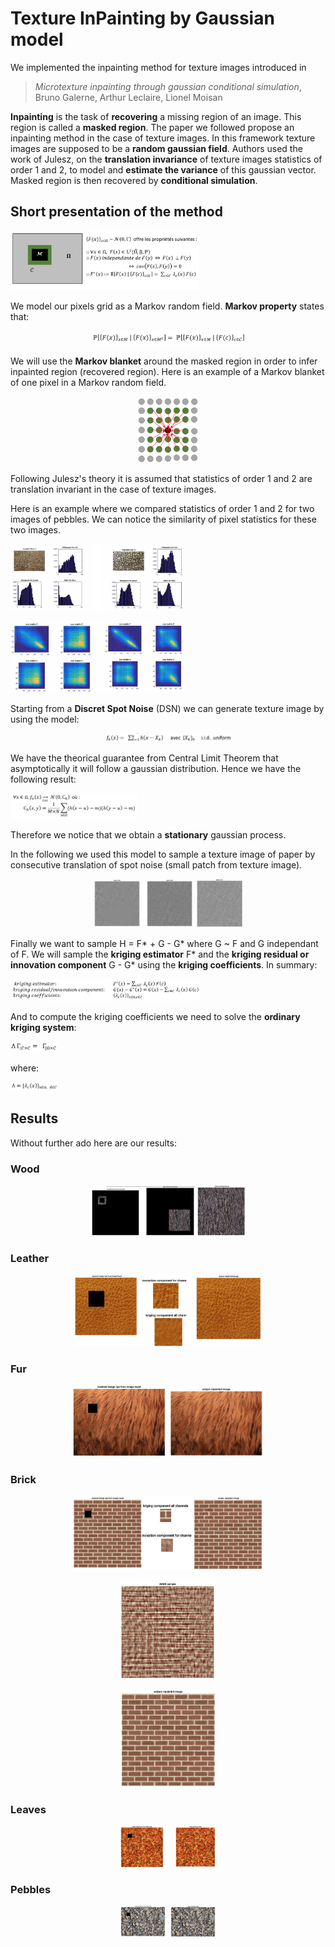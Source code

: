 # Texture InPainting by Gaussian model

We implemented the inpainting method for texture images introduced in

> *Microtexture inpainting through gaussian conditional simulation*, Bruno Galerne, Arthur Leclaire, Lionel Moisan

**Inpainting** is the task of **recovering** a missing region of an image. This region is called a **masked region**. The paper we followed propose an inpainting method in the case of texture images. In this framework texture images are supposed to be a **random gaussian field**. Authors used the work of Julesz, on the **translation invariance** of texture images statistics of order 1 and 2, to model and **estimate the variance** of this gaussian vector. Masked region is then recovered by **conditional simulation**.

## Short presentation of the method

<p align="left">
  <img src="img/mask.png" width="60%">
</p>

We model our pixels grid as a Markov random field. **Markov property** states that:

<p align="center">
  <img src="img/markov_hypo_eq.png" width="50%">
</p>

We will use the **Markov blanket** around the masked region in order to infer inpainted region (recovered region). Here is an example of a Markov blanket of one pixel in a Markov random field.

<p align="center">
  <img src="img/markov_blanket_draw.png" width="20%">
</p>

Following Julesz's theory it is assumed that statistics of order 1 and 2 are translation invariant in the case of texture images.

Here is an example where we compared statistics of order 1 and 2 for two images of pebbles. We can notice the similarity of pixel statistics for these two images.

<p align="left">
  <img src="img/stats_1.png" width="55%">
</p>

<p align="left">
  <img src="img/stats_2.png" width="55%">
</p>

Starting from a **Discret Spot Noise** (DSN) we can generate texture image by using the model:  

<p align="center">
  <img src="img/dsn_eq.png" width="40%">
</p>

We have the theorical guarantee from Central Limit Theorem that asymptotically it will follow a gaussian distribution. Hence we have the following result:

<p align="left">
  <img src="img/clt_eq.png" width="40%">
</p>
 
 Therefore we notice that we obtain a **stationary** gaussian process.  
 
 In the following we used this model to sample a texture image of paper by consecutive translation of spot noise (small patch from texture image).

<p align="center">
  <img src="img/paper_generated_1.png" width="32%">
  <img src="img/paper_generated_2.png" width="15%">
</p>

Finally we want to sample H = F* + G - G* where G ~ F and G independant of F. We will sample the **kriging estimator** F* and the **kriging residual or innovation component** G - G* using the **kriging coefficients**. In summary:

<p align="left">
  <img src="img/components_eq.png" width="60%">
</p>

And to compute the kriging coefficients we need to solve the **ordinary kriging system**:

<p align="left">
  <img src="img/kriging_eq_2.png" width="15%">
</p>
 
 where:
 
 <p align="left">
  <img src="img/kriging_eq_1.png" width="15%">
</p>

## Results

Without further ado here are our results:

### Wood

<p align="center">
  <img src="img/demo_wood_big_spot_1.png" width="33%">
  <img src="img/demo_wood_big_spot_2.png" width="15%">
</p>

### Leather

<p align="center">
  <img src="img/demo_leather.png" width="60%">
</p>

### Fur

<p align="center">
  <img src="img/demo_fur_masked.png" width="30%">
  <img src="img/demo_fur_result.png" width="30%">
</p>

### Brick

<p align="center">
  <img src="img/demo_brick_with_adsn.png" width="60%">
</p>

<p align="center">
  <img src="img/adsn_fail.png" width="30%">
</p>

<p align="center">
  <img src="img/demo_brick_without_adsn.png" width="30%">
</p>

### Leaves

<p align="center">
  <img src="img/demo_leaves.png" width="30%">
</p>

### Pebbles

<p align="center">
  <img src="img/demo_pebble.png" width="30%">
</p>
